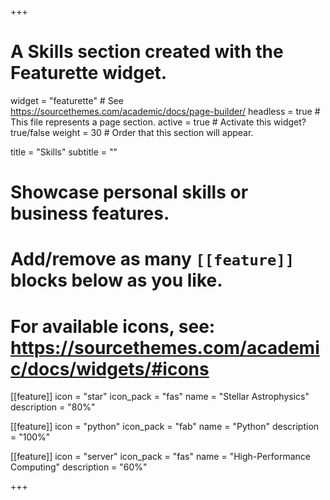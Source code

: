 +++
# A Skills section created with the Featurette widget.
widget = "featurette"  # See https://sourcethemes.com/academic/docs/page-builder/
headless = true  # This file represents a page section.
active = true  # Activate this widget? true/false
weight = 30  # Order that this section will appear.

title = "Skills"
subtitle = ""

# Showcase personal skills or business features.
#
# Add/remove as many `[[feature]]` blocks below as you like.
#
# For available icons, see: https://sourcethemes.com/academic/docs/widgets/#icons

[[feature]]
  icon = "star"
  icon_pack = "fas"
  name = "Stellar Astrophysics"
  description = "80%"

[[feature]]
  icon = "python"
  icon_pack = "fab"
  name = "Python"
  description = "100%"

[[feature]]
  icon = "server"
  icon_pack = "fas"
  name = "High-Performance Computing"
  description = "60%"

+++
